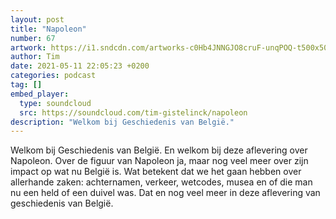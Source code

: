 ```yaml
---
layout: post
title: "Napoleon"
number: 67
artwork: https://i1.sndcdn.com/artworks-c0Hb4JNNGJO8cruF-unqPOQ-t500x500.jpg
author: Tim
date: 2021-05-11 22:05:23 +0200
categories: podcast
tag: []
embed_player:
  type: soundcloud
  src: https://soundcloud.com/tim-gistelinck/napoleon
description: "Welkom bij Geschiedenis van België."
---
```

Welkom bij Geschiedenis van België. En welkom bij deze aflevering over Napoleon. Over de figuur van Napoleon ja, maar nog veel meer over zijn impact op wat nu België is. Wat betekent dat we het gaan hebben over allerhande zaken: achternamen, verkeer, wetcodes, musea en of die man nu een held of een duivel was. Dat en nog veel meer in deze aflevering van geschiedenis van België.